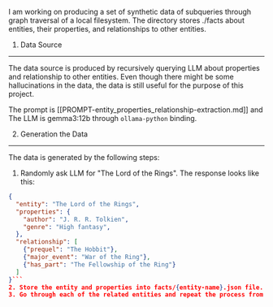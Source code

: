 I am working on producing a set of synthetic data of subqueries through 
graph traversal of a local filesystem. The directory stores ./facts about
entities, their properties, and relationships to other entities. 

1. Data Source
----------------

The data source is produced by recursively querying LLM about properties and
relationship to other entities. Even though there might be some hallucinations
in the data, the data is still useful for the purpose of this project.

The prompt is [[PROMPT-entity_properties_relationship-extraction.md]] and 
The LLM is gemma3:12b through `ollama-python` binding.

2. Generation the Data
------------------------

The data is generated by the following steps:

1. Randomly ask LLM for "The Lord of the Rings". The response looks like this:

```json
{
  "entity": "The Lord of the Rings",
  "properties": {
    "author": "J. R. R. Tolkien",
    "genre": "High fantasy",
  },
  "relationship": [
    {"prequel": "The Hobbit"},
    {"major_event": "War of the Ring"},
    {"has_part": "The Fellowship of the Ring"}
  ]
}```
2. Store the entity and properties into facts/{entity-name}.json file.
3. Go through each of the related entities and repeat the process from 1.

